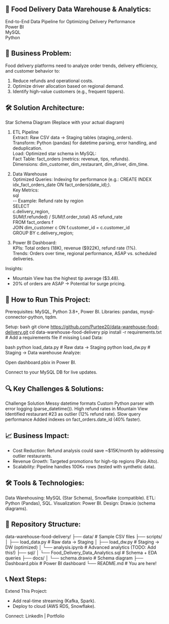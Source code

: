 ## 🍱 Food Delivery Data Warehouse & Analytics:  
End-to-End Data Pipeline for Optimizing Delivery Performance  
Power BI  
MySQL  
Python  

## 📌 Business Problem:  
Food delivery platforms need to analyze order trends, delivery efficiency, and customer behavior to:  
1) Reduce refunds and operational costs.  
2) Optimize driver allocation based on regional demand.  
3) Identify high-value customers (e.g., frequent tippers).  

## 🛠️ Solution Architecture:    
Star Schema Diagram (Replace with your actual diagram)  

1. ETL Pipeline  
Extract: Raw CSV data → Staging tables (staging_orders).  
Transform: Python (pandas) for datetime parsing, error handling, and deduplication.  
Load: Optimized star schema in MySQL:  
Fact Table: fact_orders (metrics: revenue, tips, refunds).  
Dimensions: dim_customer, dim_restaurant, dim_driver, dim_time.  

2. Data Warehouse  
Optimized Queries: Indexing for performance (e.g.: CREATE INDEX idx_fact_orders_date ON fact_orders(date_id);).  
Key Metrics:  
sql  
-- Example: Refund rate by region  
SELECT   
    c.delivery_region,  
    SUM(f.refunded) / SUM(f.order_total) AS refund_rate  
FROM fact_orders f  
JOIN dim_customer c ON f.customer_id = c.customer_id  
GROUP BY c.delivery_region;  

3. Power BI Dashboard:  
   KPIs: Total orders (18K), revenue ($922K), refund rate (1%).  
Trends: Orders over time, regional performance, ASAP vs. scheduled deliveries.  

Insights:  
- Mountain View has the highest tip average ($3.48).  
- 20% of orders are ASAP → Potential for surge pricing.  

## 🚀 How to Run This Project:  
Prerequisites:
MySQL, Python 3.8+, Power BI.
Libraries: pandas, mysql-connector-python, tqdm.

Setup:
bash
git clone https://github.com/Purtee20/data-warehouse-food-delivery.git
cd data-warehouse-food-delivery
pip install -r requirements.txt  # Add a requirements file if missing
Load Data:

bash
python load_data.py  # Raw data → Staging
python load_dw.py    # Staging → Data warehouse
Analyze:

Open dashboard.pbix in Power BI.

Connect to your MySQL DB for live updates.

## 🔍 Key Challenges & Solutions:
Challenge	Solution
Messy datetime formats	Custom Python parser with error logging (parse_datetime()).
High refund rates in Mountain View	Identified restaurant #23 as outlier (12% refund rate).
Slow query performance	Added indexes on fact_orders.date_id (40% faster).

## 📈 Business Impact:
- Cost Reduction: Refund analysis could save ~$15K/month by addressing outlier restaurants.
- Revenue Growth: Targeted promotions for high-tip regions (Palo Alto).
- Scalability: Pipeline handles 100K+ rows (tested with synthetic data).

## 🛠️ Tools & Technologies:
Data Warehousing: MySQL (Star Schema), Snowflake (compatible).
ETL: Python (Pandas), SQL.
Visualization: Power BI.
Design: Draw.io (schema diagrams).

## 📂 Repository Structure:
data-warehouse-food-delivery/
├── data/                    # Sample CSV files
├── scripts/
│   ├── load_data.py         # Raw data → Staging
│   ├── load_dw.py           # Staging → DW (optimized)
│   └── analysis.ipynb       # Advanced analytics (TODO: Add this!)
├── sql/
│   └── Food_Delivery_Data_Analytics.sql  # Schema + EDA queries
├── docs/
│   └── schema.drawio        # Schema diagram
├── Dashboard.pbix           # Power BI dashboard
└── README.md                # You are here!

## 📞 Next Steps:
Extend This Project:
- Add real-time streaming (Kafka, Spark).
- Deploy to cloud (AWS RDS, Snowflake).

Connect:
LinkedIn | Portfolio



